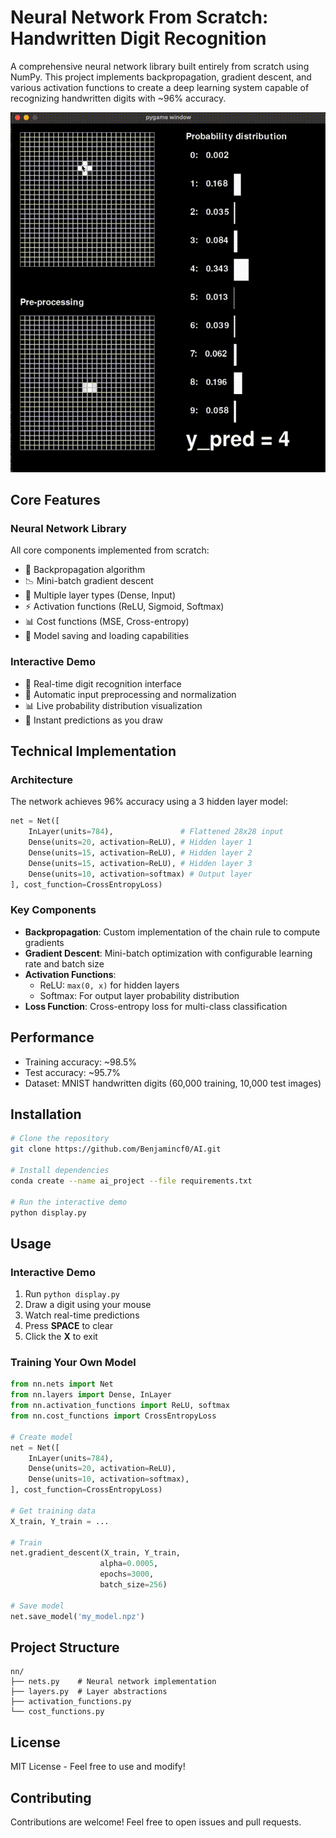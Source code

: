 # Neural Network From Scratch: Handwritten Digit Recognition

A comprehensive neural network library built entirely from scratch using NumPy. This project implements backpropagation, gradient descent, and various activation functions to create a deep learning system capable of recognizing handwritten digits with ~96% accuracy.

![Demo](assets/demo.gif)

## Core Features

### Neural Network Library
All core components implemented from scratch:
- 🧮 Backpropagation algorithm
- 📉 Mini-batch gradient descent
- 🔢 Multiple layer types (Dense, Input)
- ⚡ Activation functions (ReLU, Sigmoid, Softmax)
- 📊 Cost functions (MSE, Cross-entropy)
- 💾 Model saving and loading capabilities

### Interactive Demo
- 🎨 Real-time digit recognition interface
- 📐 Automatic input preprocessing and normalization
- 📊 Live probability distribution visualization
- 🔄 Instant predictions as you draw

## Technical Implementation

### Architecture
The network achieves 96% accuracy using a 3 hidden layer model:
```python
net = Net([
    InLayer(units=784),               # Flattened 28x28 input
    Dense(units=20, activation=ReLU), # Hidden layer 1
    Dense(units=15, activation=ReLU), # Hidden layer 2
    Dense(units=15, activation=ReLU), # Hidden layer 3
    Dense(units=10, activation=softmax) # Output layer
], cost_function=CrossEntropyLoss)
```

### Key Components
- **Backpropagation**: Custom implementation of the chain rule to compute gradients
- **Gradient Descent**: Mini-batch optimization with configurable learning rate and batch size
- **Activation Functions**: 
  - ReLU: `max(0, x)` for hidden layers
  - Softmax: For output layer probability distribution
- **Loss Function**: Cross-entropy loss for multi-class classification

## Performance
- Training accuracy: ~98.5%
- Test accuracy: ~95.7%
- Dataset: MNIST handwritten digits (60,000 training, 10,000 test images)

## Installation

```bash
# Clone the repository
git clone https://github.com/Benjamincf0/AI.git

# Install dependencies
conda create --name ai_project --file requirements.txt

# Run the interactive demo
python display.py
```

## Usage

### Interactive Demo
1. Run `python display.py`
2. Draw a digit using your mouse
3. Watch real-time predictions
4. Press **SPACE** to clear
5. Click the **X** to exit

### Training Your Own Model
```python
from nn.nets import Net
from nn.layers import Dense, InLayer
from nn.activation_functions import ReLU, softmax
from nn.cost_functions import CrossEntropyLoss

# Create model
net = Net([
    InLayer(units=784),
    Dense(units=20, activation=ReLU),
    Dense(units=10, activation=softmax),
], cost_function=CrossEntropyLoss)

# Get training data
X_train, Y_train = ...

# Train
net.gradient_descent(X_train, Y_train, 
                    alpha=0.0005,
                    epochs=3000, 
                    batch_size=256)

# Save model
net.save_model('my_model.npz')
```

## Project Structure
```
nn/
├── nets.py    # Neural network implementation
├── layers.py  # Layer abstractions
├── activation_functions.py
└── cost_functions.py
```

## License

MIT License - Feel free to use and modify!

## Contributing

Contributions are welcome! Feel free to open issues and pull requests.